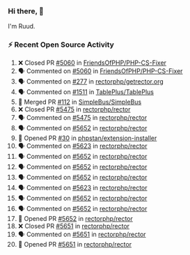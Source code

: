 ### Hi there, 👋

I'm Ruud.
 
### :zap: Recent Open Source Activity

<!--START_SECTION:activity-->
1. ❌ Closed PR [#5060](https://github.com/FriendsOfPHP/PHP-CS-Fixer/pull/5060) in [FriendsOfPHP/PHP-CS-Fixer](https://github.com/FriendsOfPHP/PHP-CS-Fixer)
2. 🗣 Commented on [#5060](https://github.com/FriendsOfPHP/PHP-CS-Fixer/issues/5060) in [FriendsOfPHP/PHP-CS-Fixer](https://github.com/FriendsOfPHP/PHP-CS-Fixer)
3. 🗣 Commented on [#277](https://github.com/rectorphp/getrector.org/issues/277) in [rectorphp/getrector.org](https://github.com/rectorphp/getrector.org)
4. 🗣 Commented on [#1511](https://github.com/TablePlus/TablePlus/issues/1511) in [TablePlus/TablePlus](https://github.com/TablePlus/TablePlus)
5. 🎉 Merged PR [#112](https://github.com/SimpleBus/SimpleBus/pull/112) in [SimpleBus/SimpleBus](https://github.com/SimpleBus/SimpleBus)
6. ❌ Closed PR [#5475](https://github.com/rectorphp/rector/pull/5475) in [rectorphp/rector](https://github.com/rectorphp/rector)
7. 🗣 Commented on [#5475](https://github.com/rectorphp/rector/issues/5475) in [rectorphp/rector](https://github.com/rectorphp/rector)
8. 🗣 Commented on [#5652](https://github.com/rectorphp/rector/issues/5652) in [rectorphp/rector](https://github.com/rectorphp/rector)
9. 💪 Opened PR [#30](https://github.com/phpstan/extension-installer/pull/30) in [phpstan/extension-installer](https://github.com/phpstan/extension-installer)
10. 🗣 Commented on [#5623](https://github.com/rectorphp/rector/issues/5623) in [rectorphp/rector](https://github.com/rectorphp/rector)
11. 🗣 Commented on [#5652](https://github.com/rectorphp/rector/issues/5652) in [rectorphp/rector](https://github.com/rectorphp/rector)
12. 🗣 Commented on [#5652](https://github.com/rectorphp/rector/issues/5652) in [rectorphp/rector](https://github.com/rectorphp/rector)
13. 🗣 Commented on [#5652](https://github.com/rectorphp/rector/issues/5652) in [rectorphp/rector](https://github.com/rectorphp/rector)
14. 🗣 Commented on [#5623](https://github.com/rectorphp/rector/issues/5623) in [rectorphp/rector](https://github.com/rectorphp/rector)
15. 🗣 Commented on [#5652](https://github.com/rectorphp/rector/issues/5652) in [rectorphp/rector](https://github.com/rectorphp/rector)
16. 🗣 Commented on [#5652](https://github.com/rectorphp/rector/issues/5652) in [rectorphp/rector](https://github.com/rectorphp/rector)
17. 💪 Opened PR [#5652](https://github.com/rectorphp/rector/pull/5652) in [rectorphp/rector](https://github.com/rectorphp/rector)
18. ❌ Closed PR [#5651](https://github.com/rectorphp/rector/pull/5651) in [rectorphp/rector](https://github.com/rectorphp/rector)
19. 🗣 Commented on [#5651](https://github.com/rectorphp/rector/issues/5651) in [rectorphp/rector](https://github.com/rectorphp/rector)
20. 💪 Opened PR [#5651](https://github.com/rectorphp/rector/pull/5651) in [rectorphp/rector](https://github.com/rectorphp/rector)
<!--END_SECTION:activity-->
